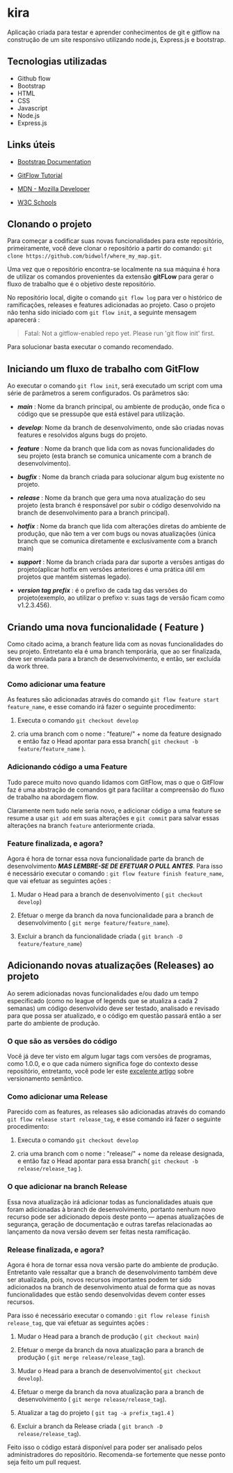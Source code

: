 # kira

Aplicação criada para testar e aprender conhecimentos de git e gitflow na construção de um site responsivo utilizando node.js, Express.js e bootstrap.

## Tecnologias utilizadas

- Github flow
- Bootstrap
- HTML
- CSS
- Javascript
- Node.js
- Express.js

## Links úteis

- [Bootstrap Documentation](https://getbootstrap.com/docs/5.1)

- [GitFlow Tutorial](https://www.atlassian.com/br/git/tutorials/comparing-workflows/gitflow-workflow)

- [MDN - Mozilla Developer](https://developer.mozilla.org/pt-BR/)

- [W3C Schools](https://www.w3schools.com/)

## Clonando o projeto

Para começar a codificar suas novas funcionalidades para este repositório, primeiramente, você deve clonar o repositório a partir do comando: `git clone https://github.com/bidwolf/where_my_map.git`.

Uma vez que o repositório encontra-se localmente na sua máquina é hora de utilizar os comandos provenientes da extensão **gitFLow** para gerar o fluxo de trabalho que é o objetivo deste repositório.

No repositório local, digite o comando `git flow log` para ver o histórico de ramificações, releases e features adicionadas ao projeto.
Caso o projeto não tenha sido iniciado com `git flow init`, a seguinte mensagem aparecerá :
> Fatal: Not a gitflow-enabled repo yet. Please run 'git flow init' first.

Para solucionar basta executar o comando recomendado.

## Iniciando um fluxo de trabalho com GitFlow

Ao executar o comando `git flow init`, será executado um script com uma série de parâmetros a serem configurados. Os parâmetros são:

- ***main*** : Nome da branch principal, ou ambiente de produção, onde fica o código que se pressupõe que está estável para utilização.

- ***develop***: Nome da branch de desenvolvimento, onde são criadas novas features e resolvidos alguns bugs do projeto.

- ***feature*** : Nome da branch que lida com as novas funcionalidades do seu projeto (esta branch se comunica unicamente com a branch de desenvolvimento).

- ***bugfix*** : Nome da branch criada para solucionar algum bug existente no projeto.

- ***release*** : Nome da branch que gera uma nova atualização do seu projeto (esta branch é responsável por subir o código desenvolvido na branch de desenvolvimento para a branch principal).

- ***hotfix*** : Nome da branch que lida com alterações diretas do ambiente de produção, que não tem a ver com bugs ou novas atualizações (única branch que se comunica diretamente e exclusivamente com a branch main)

- ***support*** : Nome da branch criada para dar suporte a versões antigas do projeto(aplicar hotfix em versões anteriores é uma prática útil em projetos que mantém sistemas legado).

- ***version tag prefix*** : é o prefixo de cada tag das versões do projeto(exemplo, ao utilizar o prefixo v: suas tags de versão ficam como v1.2.3.456).

## Criando uma nova funcionalidade ( Feature )

Como citado acima, a branch feature lida com as novas funcionalidades do seu projeto. Entretanto ela é uma branch temporária, que ao ser finalizada, deve ser enviada para a branch de desenvolvimento, e então, ser excluída da work three.

### Como adicionar uma feature

As features são adicionadas através do comando `git flow feature start feature_name`, e esse comando irá fazer o seguinte procedimento:

1. Executa o comando `git checkout develop`

2. cria uma branch com o nome : "feature/" + nome da feature designado e então faz o Head apontar para essa branch( `git checkout -b feature/feature_name` ).

### Adicionando código a uma Feature

Tudo parece muito novo quando lidamos com GitFlow, mas o que o GitFlow faz é uma abstração de comandos git para facilitar a compreensão do fluxo de trabalho na abordagem flow.

Claramente nem tudo nele seria novo, e adicionar código a uma feature se resume a usar `git add` em suas alterações e `git commit` para salvar essas alterações na branch `feature` anteriormente criada.

### Feature finalizada, e agora?

Agora é hora de tornar essa nova funcionalidade parte da branch de desenvolvimento ***MAS LEMBRE-SE DE EFETUAR O PULL ANTES***. Para isso é necessário executar o comando : `git flow feature finish feature_name`, que vai efetuar as seguintes ações :

1. Mudar o Head para a branch de desenvolvimento ( `git checkout develop`)

2. Efetuar o merge da branch da nova funcionalidade para a branch de desenvolvimento ( `git merge feature/feature_name`).

3. Excluir a branch da funcionalidade criada ( `git branch -D feature/feature_name`)

## Adicionando novas atualizações (Releases) ao projeto

Ao serem adicionadas novas funcionalidades e/ou dado um tempo especificado (como no league of legends que se atualiza a cada 2 semanas) um código desenvolvido deve ser testado, analisado e revisado para que possa ser atualizado, e o código em questão passará então a ser parte do ambiente de produção.

### O que são as versões do código

Você já deve ter visto em algum lugar tags com versões de programas, como 1.0.0, e o que cada número significa foge do contexto desse repositório, entretanto, você pode ler este [excelente artigo](https://semver.org/) sobre versionamento semântico.

### Como adicionar uma Release

Parecido com as features, as releases são adicionadas através do comando `git flow release start release_tag`, e esse comando irá fazer o seguinte procedimento:

1. Executa o comando `git checkout develop`

2. cria uma branch com o nome : "release/" + nome da release designada, e então faz o Head apontar para essa branch( `git checkout -b release/release_tag` ).

### O que adicionar na branch Release

Essa nova atualização irá adicionar todas as funcionalidades atuais que foram adicionadas à branch de desenvolvimento, portanto nenhum novo recurso pode ser adicionado depois deste ponto — apenas atualizações de segurança, geração de documentação e outras tarefas relacionadas ao lançamento da nova versão devem ser feitas nesta ramificação.

### Release finalizada, e agora?

Agora é hora de tornar essa nova versão parte do ambiente de produção. Entretanto vale ressaltar que a branch de desenvolvimento também deve ser atualizada, pois, novos recursos importantes podem ter sido adicionados na branch de desenvolvimento atual de forma que as novas funcionalidades que estão sendo desenvolvidas devem conter esses recursos.

 Para isso é necessário executar o comando : `git flow release finish release_tag`, que vai efetuar as seguintes ações :

1. Mudar o Head para a branch de produção ( `git checkout main`)

2. Efetuar o merge da branch da nova atualização para a branch de produção ( `git merge release/release_tag`).

3. Mudar o Head para a branch de desenvolvimento( `git checkout develop`).

4. Efetuar o merge da branch da nova atualização para a branch de desenvolvimento ( `git merge release/release_tag`).

5. Atualizar a tag do projeto ( `git tag -a prefix_tag1.4` )

6. Excluir a branch da Release criada ( `git branch -D release/release_tag`).

Feito isso o código estará disponível para poder ser analisado pelos administradores do repositório. Recomenda-se fortemente que nesse ponto seja feito um pull request.
